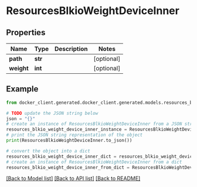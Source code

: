 # ResourcesBlkioWeightDeviceInner


## Properties

Name | Type | Description | Notes
------------ | ------------- | ------------- | -------------
**path** | **str** |  | [optional] 
**weight** | **int** |  | [optional] 

## Example

```python
from docker_client.generated.docker_client.generated.models.resources_blkio_weight_device_inner import ResourcesBlkioWeightDeviceInner

# TODO update the JSON string below
json = "{}"
# create an instance of ResourcesBlkioWeightDeviceInner from a JSON string
resources_blkio_weight_device_inner_instance = ResourcesBlkioWeightDeviceInner.from_json(json)
# print the JSON string representation of the object
print(ResourcesBlkioWeightDeviceInner.to_json())

# convert the object into a dict
resources_blkio_weight_device_inner_dict = resources_blkio_weight_device_inner_instance.to_dict()
# create an instance of ResourcesBlkioWeightDeviceInner from a dict
resources_blkio_weight_device_inner_from_dict = ResourcesBlkioWeightDeviceInner.from_dict(resources_blkio_weight_device_inner_dict)
```
[[Back to Model list]](../README.md#documentation-for-models) [[Back to API list]](../README.md#documentation-for-api-endpoints) [[Back to README]](../README.md)


